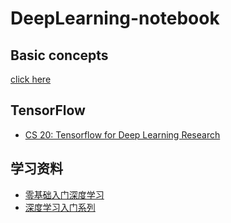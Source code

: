 # DeepLearning-notebook

## Basic concepts

[click here](https://github.com/steveLauwh/DeepLearning-notebook/tree/master/Basic%20concepts)

## TensorFlow

* [CS 20: Tensorflow for Deep Learning Research](https://web.stanford.edu/class/cs20si/syllabus.html)

## 学习资料

* [零基础入门深度学习](https://www.zybuluo.com/hanbingtao/note/433855)
* [深度学习入门系列](https://yq.aliyun.com/articles/86580?spm=5176.10695662.1996646101.searchclickresult.2d757699Rlimcu)
